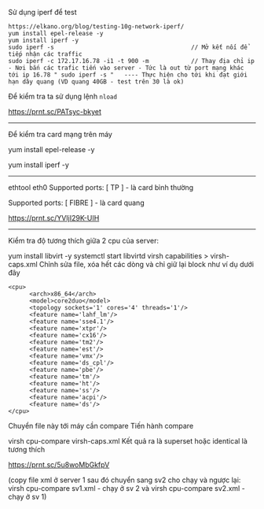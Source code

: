 Sử dụng iperf để test

```
https://elkano.org/blog/testing-10g-network-iperf/
yum install epel-release -y
yum install iperf -y
sudo iperf -s                                       // Mở kết nối để tiếp nhận các traffic
sudo iperf -c 172.17.16.78 -i1 -t 900 -m            // Thay địa chỉ ip - Nơi bắn các trafic tiến vào server - Tức là out từ port mạng khác tới ip 16.78 " sudo iperf -s "   ---- Thực hiện cho tới khi đạt giới hạn dây quang (VD quang 40GB - test trên 30 là ok)
```

Để kiểm tra ta sử dụng lệnh `nload`

https://prnt.sc/PATsyc-bkyet

------------------------------------------
Để kiểm tra card mạng trên máy 

yum install epel-release -y

yum install iperf -y

----------
ethtool eth0
Supported ports: [ TP ] - là card bình thường 

Supported ports: [ FIBRE ] - là card quang

https://prnt.sc/YVIjI29K-UIH


-----------------------------------
Kiểm tra độ tương thích giữa 2 cpu của server:

yum install libvirt -y
systemctl start libvirtd
virsh capabilities > virsh-caps.xml
Chỉnh sửa file, xóa hết các dòng và chỉ giữ lại block <cpu> </cpu> như ví dụ dưới đây
```
<cpu>
      <arch>x86_64</arch>
      <model>core2duo</model>
      <topology sockets='1' cores='4' threads='1'/>
      <feature name='lahf_lm'/>
      <feature name='sse4.1'/>
      <feature name='xtpr'/>
      <feature name='cx16'/>
      <feature name='tm2'/>
      <feature name='est'/>
      <feature name='vmx'/>
      <feature name='ds_cpl'/>
      <feature name='pbe'/>
      <feature name='tm'/>
      <feature name='ht'/>
      <feature name='ss'/>
      <feature name='acpi'/>
      <feature name='ds'/>
</cpu>
```
Chuyển file này tới máy cần compare
Tiến hành compare

virsh cpu-compare virsh-caps.xml
Kết quả ra là superset hoặc identical là tương thích

https://prnt.sc/5u8woMbGkfpV


(copy file xml ở server 1 sau đó chuyển sang sv2 cho chạy và ngược lại: virsh cpu-compare sv1.xml - chạy ở sv 2 và virsh cpu-compare sv2.xml - chạy ở sv 1)